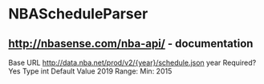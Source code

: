 # NBAScheduleParser

http://nbasense.com/nba-api/ - documentation
---------------------------------------------------------------
Base URL	http://data.nba.net/prod/v2/{year}/schedule.json
year
Required?	Yes
Type	int
Default Value	2019
Range:	Min: 2015